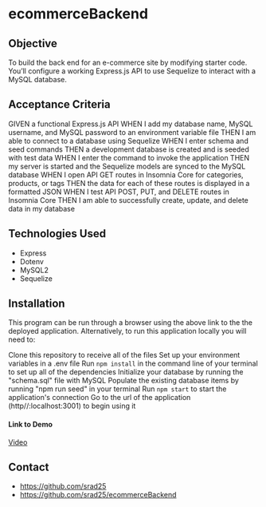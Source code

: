 # ecommerceBackend

## Objective
To build the back end for an e-commerce site by modifying starter code. You’ll configure a working Express.js API to use Sequelize to interact with a MySQL database.

## Acceptance Criteria
GIVEN a functional Express.js API
WHEN I add my database name, MySQL username, and MySQL password to an environment variable file
THEN I am able to connect to a database using Sequelize
WHEN I enter schema and seed commands
THEN a development database is created and is seeded with test data
WHEN I enter the command to invoke the application
THEN my server is started and the Sequelize models are synced to the MySQL database
WHEN I open API GET routes in Insomnia Core for categories, products, or tags
THEN the data for each of these routes is displayed in a formatted JSON
WHEN I test API POST, PUT, and DELETE routes in Insomnia Core
THEN I am able to successfully create, update, and delete data in my database

## Technologies Used
* Express
* Dotenv
* MySQL2
* Sequelize

## Installation
This program can be run through a browser using the above link to the the deployed application. Alternatively, to run this application locally you will need to:

Clone this repository to receive all of the files
Set up your environment variables in a .env file
Run `npm install` in the command line of your terminal to set up all of the dependencies
Initialize your database by running the "schema.sql" file with MySQL
Populate the existing database items by running "npm run seed" in your terminal
Run `npm start` to start the application's connection
Go to the url of the application (http//:localhost:3001) to begin using it


#### Link to Demo

[Video](https://drive.google.com/file/d/1afG3kNYF1s8q4GSo3AGe1UHrgaPxMafh/view?usp=sharing)

## Contact
* https://github.com/srad25
* https://github.com/srad25/ecommerceBackend
